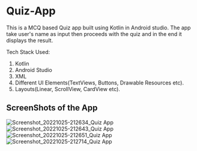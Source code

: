# Quiz-App
This is a MCQ based Quiz app built using Kotlin in Android studio. The app take user's name as input then proceeds with the quiz and in the end it displays the result.

Tech Stack Used:
1. Kotlin
2. Android Studio
3. XML
4. Different UI Elements(TextViews, Buttons, Drawable Resources etc).
5. Layouts(Linear, ScrollView, CardView etc).

## ScreenShots of the App
![Screenshot_20221025-212634_Quiz App](https://user-images.githubusercontent.com/95999134/197824111-20a9ae62-1e2f-4cfe-ae62-4e8457a537bf.jpg)
![Screenshot_20221025-212643_Quiz App](https://user-images.githubusercontent.com/95999134/197824528-8b9ed240-ce3b-4412-b427-2db6c1913105.jpg)
![Screenshot_20221025-212651_Quiz App](https://user-images.githubusercontent.com/95999134/197824570-a4ae6a32-8532-46f3-a6a1-1a42307a3e6c.jpg)
![Screenshot_20221025-212714_Quiz App](https://user-images.githubusercontent.com/95999134/197824611-96887978-6a50-41e4-88f6-4cf44c72882d.jpg)
